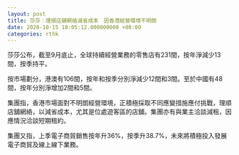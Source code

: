 ```yaml
---
layout: post
title: 莎莎：理順店舖網絡減省成本　因香港經營環境不明朗
date: 2020-10-15 18:05:12.000000000 +08:00
categories: rthk
---
```


莎莎公布，截至9月底止，全球持續經營業務的零售店有231間，按年淨減少13間，按季持平。

按市場劃分，港澳有106間，按年和按季分別淨減少12間和3間。至於中國有48間，按年分別淨增加2間和5間。

集團指，香港市場面對不明朗經營環境，正積極採取不同應變措施應付挑戰，理順店舖網絡，以減省成本，尤其是位處遊客區的店舖。集團亦有與業主洽談減租，因應情況洽談短期租約。

集團又指，上季電子商貿銷售按年升36%，按季升38.7%，未來將積極投入發展電子商貿及線上線下業務。
